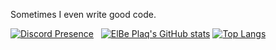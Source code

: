 Sometimes I even write good code.

[![Discord Presence](https://lanyard.cnrad.dev/api/745695237380243457)](https://discord.com/users/745695237380243457)&nbsp;&nbsp;
[![ElBe Plaq's GitHub stats](https://github-readme-stats.vercel.app/api?username=ElBe-Plaq&theme=tokyonight&show_icons=true)](https://github.com/ElBe-Plaq)
[![Top Langs](https://github-readme-stats.vercel.app/api/top-langs/?username=ElBe-Plaq&layout=compact&include_all_commits=true)](https://github.com/ElBe-Plaq/repos)
